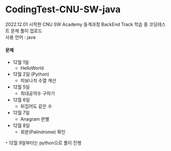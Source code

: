 # CodingTest-CNU-SW-java

2022.12.01 시작한 CNU SW Academy 동계과정 BackEnd Track 학습 중 코딩테스트 문제 풀이 업로드  
사용 언어 : java
<br/>
#### 문제
- 12월 1일 
  - HelloWorld
- 12월 2일 (Python)
  - 피보나치 수열 계산
- 12월 5일 
  - 최대공약수 구하기
- 12월 6일 
  - 뒤집어도 같은 수
- 12월 7일 
  - Anagram 판별
- 12월 8일 
  - 회문(Palindrome) 확인

` * ` 12월 9일부터는 python으로 풀이 진행
